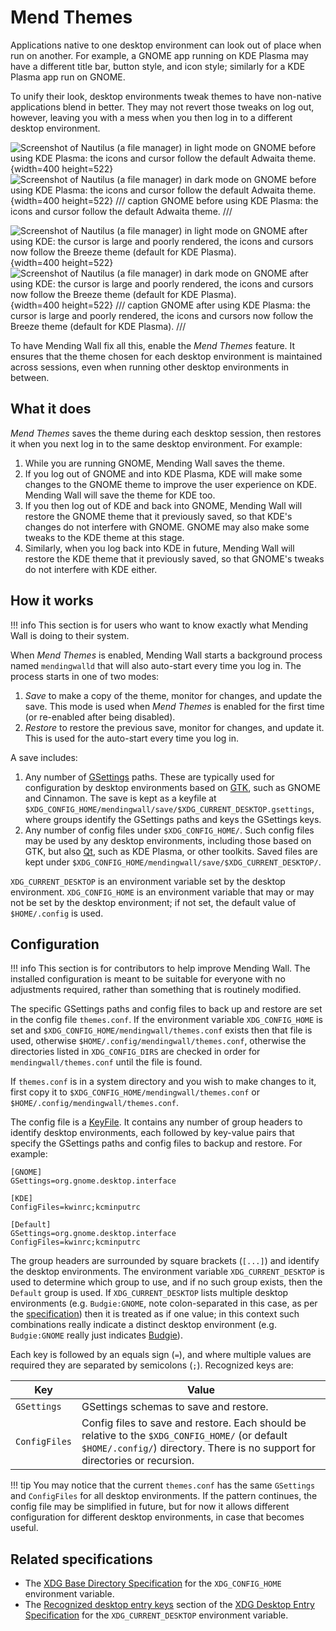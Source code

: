 # Mend Themes

Applications native to one desktop environment can look out of place when run on another. For example, a GNOME app running on KDE Plasma may have a different title bar, button style, and icon style; similarly for a KDE Plasma app run on GNOME.

To unify their look, desktop environments tweak themes to have non-native applications blend in better. They may not revert those tweaks on log out, however, leaving you with a mess when you then log in to a different desktop environment.

![Screenshot of Nautilus (a file manager) in light mode on GNOME before using KDE Plasma: the icons and cursor follow the default Adwaita theme.](assets/gnome_fixed_light.webp#only-light){width=400 height=522}![Screenshot of Nautilus (a file manager) in dark mode on GNOME before using KDE Plasma: the icons and cursor follow the default Adwaita theme.](assets/gnome_fixed_dark.webp#only-dark){width=400 height=522}
/// caption
GNOME before using KDE Plasma: the icons and cursor follow the default Adwaita theme.
///

![Screenshot of Nautilus (a file manager) in light mode on GNOME after using KDE: the cursor is large and poorly rendered, the icons and cursors now follow the Breeze theme (default for KDE Plasma).](assets/gnome_broken_light.webp#only-light){width=400 height=522}![Screenshot of Nautilus (a file manager) in dark mode on GNOME after using KDE: the cursor is large and poorly rendered, the icons and cursors now follow the Breeze theme (default for KDE Plasma).](assets/gnome_broken_dark.webp#only-dark){width=400 height=522}
/// caption
GNOME after using KDE Plasma: the cursor is large and poorly rendered, the icons and cursors now follow the Breeze theme (default for KDE Plasma).
///

To have Mending Wall fix all this, enable the *Mend Themes* feature. It ensures that the theme chosen for each desktop environment is maintained across sessions, even when running other desktop environments in between.


## What it does

*Mend Themes* saves the theme during each desktop session, then restores it when you next log in to the same desktop environment. For example:

1. While you are running GNOME, Mending Wall saves the theme.
2. If you log out of GNOME and into KDE Plasma, KDE will make some changes to the GNOME theme to improve the user experience on KDE. Mending Wall will save the theme for KDE too.
3. If you then log out of KDE and back into GNOME, Mending Wall will restore the GNOME theme that it previously saved, so that KDE's changes do not interfere with GNOME. GNOME may also make some tweaks to the KDE theme at this stage.
4. Similarly, when you log back into KDE in future, Mending Wall will restore the KDE theme that it previously saved, so that GNOME's tweaks do not interfere with KDE either.


## How it works

!!! info
    This section is for users who want to know exactly what Mending Wall is doing to their system.

When *Mend Themes* is enabled, Mending Wall starts a background process named `mendingwalld` that will also auto-start every time you log in. The process starts in one of two modes:

1. *Save* to make a copy of the theme, monitor for changes, and update the save. This mode is used when *Mend Themes* is enabled for the first time (or re-enabled after being disabled).
2. *Restore* to restore the previous save, monitor for changes, and update it. This is used for the auto-start every time you log in.

A save includes:

1. Any number of [GSettings](https://docs.gtk.org/gio/class.Settings.html) paths. These are typically used for configuration by desktop environments based on [GTK](https://gtk.org), such as GNOME and Cinnamon. The save is kept as a keyfile at `$XDG_CONFIG_HOME/mendingwall/save/$XDG_CURRENT_DESKTOP.gsettings`, where groups identify the GSettings paths and keys the GSettings keys.
2. Any number of config files under `$XDG_CONFIG_HOME/`. Such config files may be used by any desktop environments, including those based on GTK, but also [Qt](https://contribute.qt-project.org/), such as KDE Plasma, or other toolkits. Saved files are kept under `$XDG_CONFIG_HOME/mendingwall/save/$XDG_CURRENT_DESKTOP/`.

`XDG_CURRENT_DESKTOP` is an environment variable set by the desktop environment. `XDG_CONFIG_HOME` is an environment variable that may or may not be set by the desktop environment; if not set, the default value of `$HOME/.config` is used.


## Configuration

!!! info
    This section is for contributors to help improve Mending Wall. The installed configuration is meant to be suitable for everyone with no adjustments required, rather than something that is routinely modified.

The specific GSettings paths and config files to back up and restore are set in the config file `themes.conf`. If the environment variable `XDG_CONFIG_HOME` is set and `$XDG_CONFIG_HOME/mendingwall/themes.conf` exists then that file is used, otherwise `$HOME/.config/mendingwall/themes.conf`, otherwise the directories listed in `XDG_CONFIG_DIRS` are checked in order for `mendingwall/themes.conf` until the file is found.

If `themes.conf` is in a system directory and you wish to make changes to it, first copy it to `$XDG_CONFIG_HOME/mendingwall/themes.conf` or `$HOME/.config/mendingwall/themes.conf`.

The config file is a [KeyFile](https://docs.gtk.org/glib/struct.KeyFile.html). It contains any number of group headers to identify desktop environments, each followed by key-value pairs that specify the GSettings paths and config files to backup and restore. For example:
```
[GNOME]
GSettings=org.gnome.desktop.interface

[KDE]
ConfigFiles=kwinrc;kcminputrc

[Default]
GSettings=org.gnome.desktop.interface
ConfigFiles=kwinrc;kcminputrc
```

The group headers are surrounded by square brackets (`[...]`) and identify the desktop environments. The environment variable `XDG_CURRENT_DESKTOP` is used to determine which group to use, and if no such group exists, then the `Default` group is used. If `XDG_CURRENT_DESKTOP` lists multiple desktop environments (e.g. `Budgie:GNOME`, note colon-separated in this case, as per the [specification](https://specifications.freedesktop.org/desktop-entry-spec/latest/)) then it is treated as if one value; in this context such combinations really indicate a distinct desktop environment (e.g. `Budgie:GNOME` really just indicates [Budgie](https://buddiesofbudgie.org/)).

Each key is followed by an equals sign (`=`), and where multiple values are required they are separated by semicolons (`;`). Recognized keys are:

| Key | Value |
| --- | ----- |
| `GSettings` | GSettings schemas to save and restore. |
| `ConfigFiles` | Config files to save and restore. Each should be relative to the `$XDG_CONFIG_HOME/` (or default `$HOME/.config/`) directory. There is no support for directories or recursion. |

!!! tip
    You may notice that the current `themes.conf` has the same `GSettings` and `ConfigFiles` for all desktop environments. If the pattern continues, the config file may be simplified in future, but for now it allows different configuration for different desktop environments, in case that becomes useful.

## Related specifications

* The [XDG Base Directory Specification](https://specifications.freedesktop.org/basedir-spec/latest/) for the `XDG_CONFIG_HOME` environment variable.
* The [Recognized desktop entry keys](https://specifications.freedesktop.org/desktop-entry-spec/latest/recognized-keys.html) section of the [XDG Desktop Entry Specification](https://specifications.freedesktop.org/desktop-entry-spec/latest/) for the `XDG_CURRENT_DESKTOP` environment variable.

